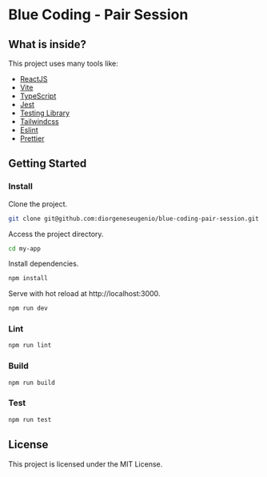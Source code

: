 # Blue Coding - Pair Session

## What is inside?

This project uses many tools like:

- [ReactJS](https://reactjs.org)
- [Vite](https://vitejs.dev)
- [TypeScript](https://www.typescriptlang.org)
- [Jest](https://jestjs.io)
- [Testing Library](https://testing-library.com)
- [Tailwindcss](https://tailwindcss.com)
- [Eslint](https://eslint.org)
- [Prettier](https://prettier.io)

## Getting Started

### Install

Clone the project.

```bash
git clone git@github.com:diorgeneseugenio/blue-coding-pair-session.git
```

Access the project directory.

```bash
cd my-app
```

Install dependencies.

```bash
npm install
```

Serve with hot reload at http://localhost:3000.

```bash
npm run dev
```

### Lint

```bash
npm run lint
```

### Build

```bash
npm run build
```

### Test

```bash
npm run test
```

## License

This project is licensed under the MIT License.
